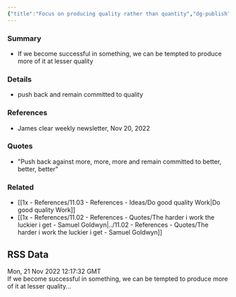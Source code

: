 ```yaml
---
{"title":"Focus on producing quality rather than quantity","dg-publish":true,"tags":[],"date created":"Monday, November 21st 2022, 12:30:55 pm","date modified":"Saturday, November 26th 2022, 4:56:51 pm","permalink":"/1x-references/11-03-references-ideas/focus-on-producing-quality-rather-than-quantity/","dgHomeLink":true,"dgPassFrontmatter":true,"dgShowBacklinks":true,"dgShowLocalGraph":false,"dgShowInlineTitle":true}
---
```



### Summary
- If we become successful in something, we can be tempted to produce more of it at lesser quality

### Details
- push back and remain committed to quality

### References
- James clear weekly newsletter, Nov 20, 2022

### Quotes
- "Push back against more, more, more and remain committed to better, better, better"

### Related
- [[1x - References/11.03 - References - Ideas/Do good quality Work|Do good quality Work]]
- [[1x - References/11.02 - References - Quotes/The harder i work the luckier i get - Samuel Goldwyn|../11.02 - References - Quotes/The harder i work the luckier i get - Samuel Goldwyn]]

## RSS Data
<div class='date'>Mon, 21 Nov 2022 12:17:32 GMT</div>
<div class='description'>If we become successful in something, we can be tempted to produce more of it at lesser quality...</div>
